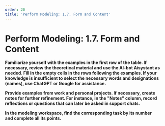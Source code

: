 ```yaml
---
order: 20
title: 'Perform Modeling: 1.7. Form and Content'
---
```


# Perform Modeling: 1.7. Form and Content

**Familiarize yourself with the examples in the first row of the table. If necessary, review the theoretical material and use the AI-bot Aisystant as needed. Fill in the empty cells in the rows following the examples. If your knowledge is insufficient to select the necessary words and designations (names), use ChatGPT or Google for assistance.**

**Provide examples from work and personal projects. If necessary, create notes for further refinement. For instance, in the "Notes" column, record reflections or questions that can later be asked in support chats.**

**In the modeling workspace, find the corresponding task by its number and complete all its points.**